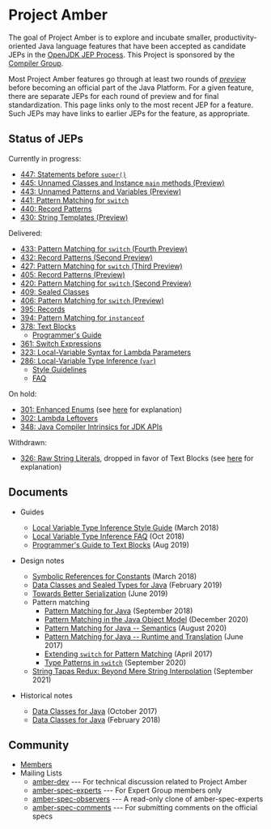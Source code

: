 # Project Amber

The goal of Project Amber is to explore and incubate smaller,
productivity-oriented Java language features that have been accepted
as candidate JEPs in
the [OpenJDK JEP Process](https://openjdk.org/jeps/1). This
Project is sponsored by
the [Compiler Group](https://openjdk.org/groups/compiler).

Most Project Amber features go through at least two rounds
of [_preview_](https://openjdk.org/jeps/12) before becoming an
official part of the Java Platform.  For a given feature, there are separate
JEPs for each round of preview and for final standardization.  This
page links only to the most recent JEP for a feature. Such JEPs may
have links to earlier JEPs for the feature, as appropriate.

## Status of JEPs

Currently in progress:
  
  - [447: Statements before <code>super()</code>](https://openjdk.org/jeps/447)
  - [445: Unnamed Classes and Instance <code>main</code> methods (Preview)](https://openjdk.org/jeps/445)
  - [443: Unnamed Patterns and Variables (Preview)](https://openjdk.org/jeps/443)
  - [441: Pattern Matching for <code>switch</code>](https://openjdk.org/jeps/441)
  - [440: Record Patterns](https://openjdk.org/jeps/440)
  - [430: String Templates (Preview)](https://openjdk.org/jeps/430)
  

<p>Delivered:</p>

  - [433: Pattern Matching for <code>switch</code> (Fourth Preview)](https://openjdk.org/jeps/433)
  - [432: Record Patterns (Second Preview)](https://openjdk.org/jeps/432)
  - [427: Pattern Matching for <code>switch</code> (Third Preview)](https://openjdk.org/jeps/427)
  - [405: Record Patterns (Preview)](https://openjdk.org/jeps/405)
  - [420: Pattern Matching for <code>switch</code> (Second Preview)](https://openjdk.org/jeps/420)
  - [409: Sealed Classes](https://openjdk.org/jeps/409)
  - [406: Pattern Matching for <code>switch</code> (Preview)](https://openjdk.org/jeps/406)
  - [395: Records](https://openjdk.org/jeps/395)
  - [394: Pattern Matching for <code>instanceof</code>](https://openjdk.org/jeps/394)
  - [378: Text Blocks](https://openjdk.org/jeps/378)
    - [Programmer's Guide](guides/text-blocks-guide)
  - [361: Switch Expressions](https://openjdk.org/jeps/361)
  - [323: Local-Variable Syntax for Lambda Parameters](https://openjdk.org/jeps/323)
  - [286: Local-Variable Type Inference (<code>var</code>)](https://openjdk.org/jeps/286)
    - [Style Guidelines](guides/lvti-style-guide)
    - [FAQ](guides/lvti-faq)

On hold:

 - [301: Enhanced Enums](https://openjdk.org/jeps/301) (see [here](https://mail.openjdk.org/pipermail/amber-spec-experts/2017-May/000041.html) for explanation)
 - [302: Lambda Leftovers](https://openjdk.org/jeps/302)
 - [348: Java Compiler Intrinsics for JDK APIs](https://openjdk.org/jeps/348)

Withdrawn:

 - [326: Raw String Literals](https://openjdk.org/jeps/326), dropped in favor of Text Blocks (see [here](https://mail.openjdk.org/pipermail/jdk-dev/2018-December/002402.html) for explanation)

## Documents

  - Guides
    - [Local Variable Type Inference Style Guide](guides/lvti-style-guide) (March 2018)
    - [Local Variable Type Inference FAQ](guides/lvti-faq) (Oct 2018)
    - [Programmer's Guide to Text Blocks](guides/text-blocks-guide) (Aug 2019)

  - Design notes
    - [Symbolic References for Constants](design-notes/constables) (March 2018)
    - [Data Classes and Sealed Types for Java](design-notes/records-and-sealed-classes) (February 2019)
    - [Towards Better Serialization](design-notes/towards-better-serialization) (June 2019)
    - Pattern matching
      - [Pattern Matching for Java](design-notes/patterns/pattern-matching-for-java) (September 2018)
      - [Pattern Matching in the Java Object Model](design-notes/patterns/pattern-match-object-model) (December 2020)
      - [Pattern Matching for Java -- Semantics](design-notes/patterns/pattern-match-semantics) (August 2020)
      - [Pattern Matching for Java -- Runtime and Translation](design-notes/patterns/pattern-match-translation) (June 2017)
      - [Extending `switch` for Pattern Matching](design-notes/patterns/extending-switch-for-patterns) (April 2017)
      - [Type Patterns in `switch`](design-notes/patterns/type-patterns-in-switch) (September 2020)
    - [String Tapas Redux: Beyond Mere String Interpolation](design-notes/templated-strings) (September 2021)

  - Historical notes
    - [Data Classes for Java](design-notes/data-classes-historical-1) (October 2017)
    - [Data Classes for Java](design-notes/data-classes-historical-2) (February 2018)

## Community

  - [Members](https://openjdk.org/census#amber)
  - Mailing Lists
    - [amber-dev](https://mail.openjdk.org/mailman/listinfo/amber-dev) --- For technical discussion related to Project Amber
    - [amber-spec-experts](https://mail.openjdk.org/mailman/listinfo/amber-spec-experts) --- For Expert Group members only
    - [amber-spec-observers](https://mail.openjdk.org/mailman/listinfo/amber-spec-observers) --- A read-only clone of amber-spec-experts
    - [amber-spec-comments](https://mail.openjdk.org/mailman/listinfo/amber-spec-comments) --- For submitting comments on the official specs
